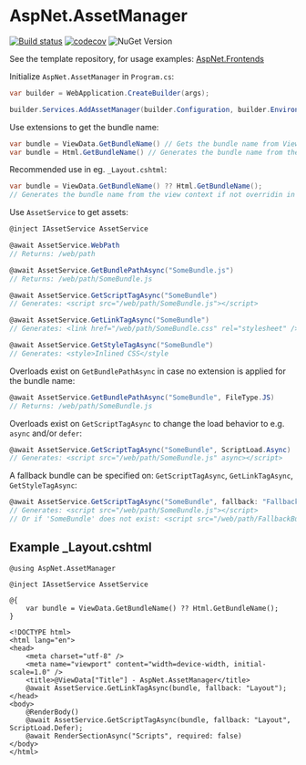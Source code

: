 # AspNet.AssetManager
[![Build status](https://ci.appveyor.com/api/projects/status/u369u4wt45hsw53f?svg=true)](https://ci.appveyor.com/project/Baune8D/aspnet-assetmanager)
[![codecov](https://codecov.io/gh/Baune8D/AspNet.AssetManager/branch/main/graph/badge.svg?token=M4KiXgJBnw)](https://codecov.io/gh/Baune8D/AspNet.AssetManager)
![NuGet Version](https://img.shields.io/nuget/v/AspNet.AssetManager)

See the template repository, for usage examples: [AspNet.Frontends](https://github.com/Baune8D/AspNet.Frontends)

Initialize `AspNet.AssetManager` in `Program.cs`:
```csharp
var builder = WebApplication.CreateBuilder(args);

builder.Services.AddAssetManager(builder.Configuration, builder.Environment);
```

Use extensions to get the bundle name:
```csharp
var bundle = ViewData.GetBundleName() // Gets the bundle name from ViewData["Bundle"]
var bundle = Html.GetBundleName() // Generates the bundle name from the view context
```

Recommended use in eg. `_Layout.cshtml`:
```csharp
var bundle = ViewData.GetBundleName() ?? Html.GetBundleName();
// Generates the bundle name from the view context if not overridin in ViewData["Bundle"]
```

Use `AssetService` to get assets:
```csharp
@inject IAssetService AssetService

@await AssetService.WebPath
// Returns: /web/path

@await AssetService.GetBundlePathAsync("SomeBundle.js")
// Returns: /web/path/SomeBundle.js

@await AssetService.GetScriptTagAsync("SomeBundle")
// Generates: <script src="/web/path/SomeBundle.js"></script>

@await AssetService.GetLinkTagAsync("SomeBundle")
// Generates: <link href="/web/path/SomeBundle.css" rel="stylesheet" />

@await AssetService.GetStyleTagAsync("SomeBundle")
// Generates: <style>Inlined CSS</style
```

Overloads exist on `GetBundlePathAsync` in case no extension is applied for the bundle name:
```csharp
@await AssetService.GetBundlePathAsync("SomeBundle", FileType.JS)
// Returns: /web/path/SomeBundle.js
```

Overloads exist on `GetScriptTagAsync` to change the load behavior to e.g. `async` and/or `defer`:
```csharp
@await AssetService.GetScriptTagAsync("SomeBundle", ScriptLoad.Async)
// Generates: <script src="/web/path/SomeBundle.js" async></script>
```

A fallback bundle can be specified on: `GetScriptTagAsync`, `GetLinkTagAsync`, `GetStyleTagAsync`:
```csharp
@await AssetService.GetScriptTagAsync("SomeBundle", fallback: "FallbackBundle")
// Generates: <script src="/web/path/SomeBundle.js"></script>
// Or if 'SomeBundle' does not exist: <script src="/web/path/FallbackBundle.js"></script>
```

## Example _Layout.cshtml

```razor
@using AspNet.AssetManager

@inject IAssetService AssetService

@{
    var bundle = ViewData.GetBundleName() ?? Html.GetBundleName();
}

<!DOCTYPE html>
<html lang="en">
<head>
    <meta charset="utf-8" />
    <meta name="viewport" content="width=device-width, initial-scale=1.0" />
    <title>@ViewData["Title"] - AspNet.AssetManager</title>
    @await AssetService.GetLinkTagAsync(bundle, fallback: "Layout");
</head>
<body>
    @RenderBody()
    @await AssetService.GetScriptTagAsync(bundle, fallback: "Layout", ScriptLoad.Defer);
    @await RenderSectionAsync("Scripts", required: false)
</body>
</html>
```
